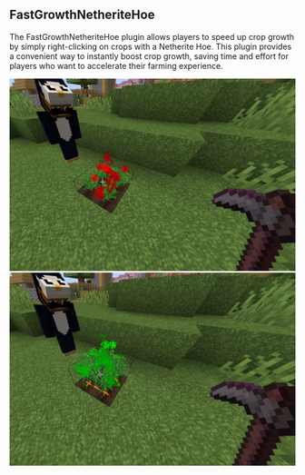 ##  **FastGrowthNetheriteHoe**<br>
The FastGrowthNetheriteHoe plugin allows players to speed up crop growth by simply right-clicking on crops with a Netherite Hoe. This plugin provides a convenient way to instantly boost crop growth, saving time and effort for players who want to accelerate their farming experience.

<img src="https://raw.githubusercontent.com/utkayfirat/FastGrowthDiamondHoe/refs/heads/main/gameplay_1.png"><br>
<img src="https://raw.githubusercontent.com/utkayfirat/FastGrowthDiamondHoe/refs/heads/main/gameplay_2.png">
